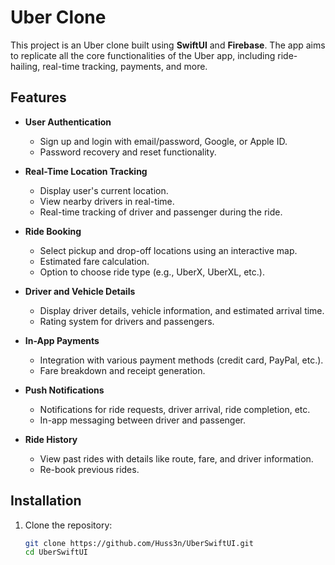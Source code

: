 # Uber Clone

This project is an Uber clone built using **SwiftUI** and **Firebase**. The app aims to replicate all the core functionalities of the Uber app, including ride-hailing, real-time tracking, payments, and more.

## Features

- **User Authentication**
  - Sign up and login with email/password, Google, or Apple ID.
  - Password recovery and reset functionality.

- **Real-Time Location Tracking**
  - Display user's current location.
  - View nearby drivers in real-time.
  - Real-time tracking of driver and passenger during the ride.

- **Ride Booking**
  - Select pickup and drop-off locations using an interactive map.
  - Estimated fare calculation.
  - Option to choose ride type (e.g., UberX, UberXL, etc.).

- **Driver and Vehicle Details**
  - Display driver details, vehicle information, and estimated arrival time.
  - Rating system for drivers and passengers.

- **In-App Payments**
  - Integration with various payment methods (credit card, PayPal, etc.).
  - Fare breakdown and receipt generation.

- **Push Notifications**
  - Notifications for ride requests, driver arrival, ride completion, etc.
  - In-app messaging between driver and passenger.

- **Ride History**
  - View past rides with details like route, fare, and driver information.
  - Re-book previous rides.

## Installation

1. Clone the repository:
   ```bash
   git clone https://github.com/Huss3n/UberSwiftUI.git
   cd UberSwiftUI

